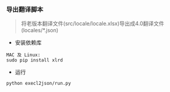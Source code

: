 ### 导出翻译脚本

> 将老版本翻译文件(src/locale/locale.xlsx)导出成4.0翻译文件(locales/*.json)

- 安装依赖库

```
MAC 及 Linux:
sudo pip install xlrd
```

- 运行

```
python execl2json/run.py
```
